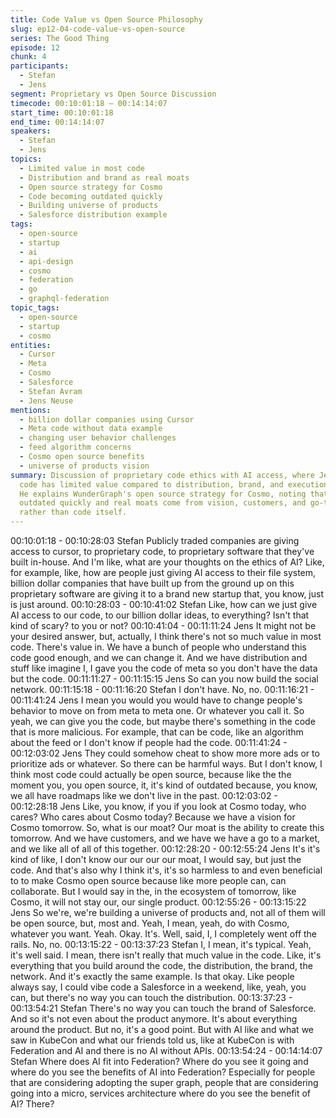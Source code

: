 ```yaml
---
title: Code Value vs Open Source Philosophy
slug: ep12-04-code-value-vs-open-source
series: The Good Thing
episode: 12
chunk: 4
participants:
  - Stefan
  - Jens
segment: Proprietary vs Open Source Discussion
timecode: 00:10:01:18 – 00:14:14:07
start_time: 00:10:01:18
end_time: 00:14:14:07
speakers:
  - Stefan
  - Jens
topics:
  - Limited value in most code
  - Distribution and brand as real moats
  - Open source strategy for Cosmo
  - Code becoming outdated quickly
  - Building universe of products
  - Salesforce distribution example
tags:
  - open-source
  - startup
  - ai
  - api-design
  - cosmo
  - federation
  - go
  - graphql-federation
topic_tags:
  - open-source
  - startup
  - cosmo
entities:
  - Cursor
  - Meta
  - Cosmo
  - Salesforce
  - Stefan Avram
  - Jens Neuse
mentions:
  - billion dollar companies using Cursor
  - Meta code without data example
  - changing user behavior challenges
  - feed algorithm concerns
  - Cosmo open source benefits
  - universe of products vision
summary: Discussion of proprietary code ethics with AI access, where Jens argues most
  code has limited value compared to distribution, brand, and execution capability.
  He explains WunderGraph's open source strategy for Cosmo, noting that code becomes
  outdated quickly and real moats come from vision, customers, and go-to-market execution
  rather than code itself.
---
```


00:10:01:18 - 00:10:28:03
Stefan
Publicly traded companies are giving access to cursor, to proprietary code, to proprietary
software that they've built in-house. And I'm like, what are your thoughts on the ethics of AI?
Like, for example, like, how are people just giving AI access to their file system, billion dollar
companies that have built up from the ground up on this proprietary software are giving it to a
brand new startup that, you know, just is just around.
00:10:28:03 - 00:10:41:02
Stefan
Like, how can we just give AI access to our code, to our billion dollar ideas, to everything? Isn't
that kind of scary? to you or not?
00:10:41:04 - 00:11:11:24
Jens
It might not be your desired answer, but, actually, I think there's not so much value in most code.
There's value in. We have a bunch of people who understand this code good enough, and we
can change it. And we have distribution and stuff like imagine I, I gave you the code of meta so
you don't have the data but the code.
00:11:11:27 - 00:11:15:15
Jens
So can you now build the social network.
00:11:15:18 - 00:11:16:20
Stefan
I don't have. No, no.
00:11:16:21 - 00:11:41:24
Jens
I mean you would you would have to change people's behavior to move on from meta to meta
one. Or whatever you call it. So yeah, we can give you the code, but maybe there's something
in the code that is more malicious. For example, that can be code, like an algorithm about the
feed or I don't know if people had the code.
00:11:41:24 - 00:12:03:02
Jens
They could somehow cheat to show more more ads or to prioritize ads or whatever. So there
can be harmful ways. But I don't know, I think most code could actually be open source,
because like the the moment you, you open source, it, it's kind of outdated because, you know,
we all have roadmaps like we don't live in the past.
00:12:03:02 - 00:12:28:18
Jens
Like, you know, if you if you look at Cosmo today, who cares? Who cares about Cosmo today?
Because we have a vision for Cosmo tomorrow. So, what is our moat? Our moat is the ability to
create this tomorrow. And we have customers, and we have we have a go to a market, and we
like all of all of this together.
00:12:28:20 - 00:12:55:24
Jens
It's it's kind of like, I don't know our our our our moat, I would say, but just the code. And that's
also why I think it's, it's so harmless to and even beneficial to to make Cosmo open source
because like more people can, can collaborate. But I would say in the, in the ecosystem of
tomorrow, like Cosmo, it will not stay our, our single product.
00:12:55:26 - 00:13:15:22
Jens
So we're, we're building a universe of products and, not all of them will be open source, but,
most and. Yeah, I mean, yeah, do with Cosmo, whatever you want. Yeah. Okay. It's. Well, said,
I, I completely went off the rails. No, no.
00:13:15:22 - 00:13:37:23
Stefan
I, I mean, it's typical. Yeah, it's well said. I mean, there isn't really that much value in the code.
Like, it's everything that you build around the code, the distribution, the brand, the network. And
it's exactly the same example. Is that okay. Like people always say, I could vibe code a
Salesforce in a weekend, like, yeah, you can, but there's no way you can touch the distribution.
00:13:37:23 - 00:13:54:21
Stefan
There's no way you can touch the brand of Salesforce. And so it's not even about the product
anymore. It's about everything around the product. But no, it's a good point. But with AI like and
what we saw in KubeCon and what our friends told us, like at KubeCon is with Federation and
AI and there is no AI without APIs.
00:13:54:24 - 00:14:14:07
Stefan
Where does AI fit into Federation? Where do you see it going and where do you see the
benefits of AI into Federation? Especially for people that are considering adopting the super
graph, people that are considering going into a micro, services architecture where do you see
the benefit of AI? There?